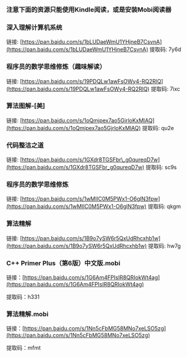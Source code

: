### 注意下面的资源只能使用Kindle阅读，或是安装Mobi阅读器

### **深入理解计算机系统**

链接: [https://pan.baidu.com/s/1bLUDaeWmU1YHjneB7CsvnA](https://pan.baidu.com/s/1bLUDaeWmU1YHjneB7CsvnA) 提取码: 7y6d

### 程序员的数学思维修炼（趣味解读）

链接: [https://pan.baidu.com/s/19PDQLw1awFsOWy4-RQ2RlQ](https://pan.baidu.com/s/19PDQLw1awFsOWy4-RQ2RlQ) 提取码: 7ixc

### 算法图解-\[美\]

链接: [https://pan.baidu.com/s/1oQmjpex7ao5GjrloKxMlAQ](https://pan.baidu.com/s/1oQmjpex7ao5GjrloKxMlAQ) 提取码: qu2e

### 代码整洁之道

链接: [https://pan.baidu.com/s/1GXdr8TGSFbr\_g0qureqD7w](https://pan.baidu.com/s/1GXdr8TGSFbr_g0qureqD7w) 提取码: sc9s

### 程序员的数学思维修炼

链接: [https://pan.baidu.com/s/1wMIIC0M5PWx1-O6glN3fpw](https://pan.baidu.com/s/1wMIIC0M5PWx1-O6glN3fpw) 提取码: qkgm

### 算法精解

链接: [https://pan.baidu.com/s/1B9o7ySW6r5QxUdRhcxhb1w](https://pan.baidu.com/s/1B9o7ySW6r5QxUdRhcxhb1w) 提取码: hw7g

### C++ Primer Plus（第6版）中文版.mobi

链接：[https://pan.baidu.com/s/1G6Am4FPIsIR8QRIokWt4ag](https://pan.baidu.com/s/1G6Am4FPIsIR8QRIokWt4ag)

提取码：h331

### 算法精解.mobi

链接：[https://pan.baidu.com/s/1Nn5cFbMG58MNo7xeLSO5zg](https://pan.baidu.com/s/1Nn5cFbMG58MNo7xeLSO5zg)

提取码：mfmt


